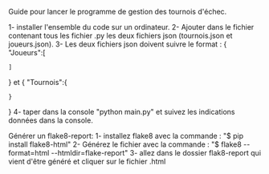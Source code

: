 Guide pour lancer le programme de gestion des tournois d'échec. 

1- installer l'ensemble du code sur un ordinateur.
2- Ajouter dans le fichier contenant tous les fichier .py les deux fichiers json (tournois.json et joueurs.json).
3- Les deux fichiers json doivent suivre le format : 
{
    "Joueurs":[

    ]
}
et 
{
    "Tournois":{

    }
}
4- taper dans la console "python main.py" et suivez les indications données dans la console.

Générer un flake8-report: 
1- installez flake8 avec la commande : "$ pip install flake8-html"
2- Générez le fichier avec la commande : "$ flake8 --format=html --htmldir=flake-report"
3- allez dans le dossier flak8-report qui vient d'être généré et cliquer sur le fichier .html